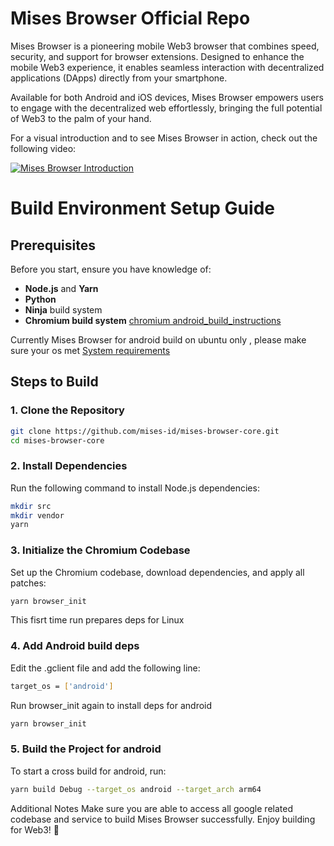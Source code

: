 # Mises Browser Official Repo
Mises Browser is a pioneering mobile Web3 browser that combines speed, security, and support for browser extensions. Designed to enhance the mobile Web3 experience, it enables seamless interaction with decentralized applications (DApps) directly from your smartphone.

Available for both Android and iOS devices, Mises Browser empowers users to engage with the decentralized web effortlessly, bringing the full potential of Web3 to the palm of your hand.

For a visual introduction and to see Mises Browser in action, check out the following video:

[![Mises Browser Introduction](https://img.youtube.com/vi/SgOEfqzf3Bc/1.jpg)](https://www.youtube.com/watch?v=SgOEfqzf3Bc)


# Build Environment Setup Guide  

## Prerequisites  
Before you start, ensure you have knowledge of:  
- **Node.js** and **Yarn**  
- **Python**  
- **Ninja** build system  
- **Chromium build system**  [chromium android_build_instructions](https://chromium.googlesource.com/chromium/src/+/main/docs/android_build_instructions.md)

Currently Mises Browser for android build on ubuntu only , please make sure your os met [System requirements
](https://chromium.googlesource.com/chromium/src/+/main/docs/android_build_instructions.md#System-requirements)
## Steps to Build  

### 1. Clone the Repository  
```sh
git clone https://github.com/mises-id/mises-browser-core.git
cd mises-browser-core
```

### 2. Install Dependencies
Run the following command to install Node.js dependencies:
```sh
mkdir src
mkdir vendor
yarn
```

### 3. Initialize the Chromium Codebase
Set up the Chromium codebase, download dependencies, and apply all patches:

```sh
yarn browser_init
```

This fisrt time run prepares deps for Linux

### 4. Add Android build deps

Edit the .gclient file and add the following line:

```sh
target_os = ['android']
```

Run browser_init again to install deps for android

```sh
yarn browser_init 
```

### 5. Build the Project for android
To start a cross build for android, run:
```sh
yarn build Debug --target_os android --target_arch arm64
```


Additional Notes
Make sure you are able to access all google related codebase and service to build Mises Browser successfully.
Enjoy building for Web3! 🚀
